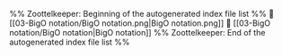 %% Zoottelkeeper: Beginning of the autogenerated index file list  %%
📄 [[03-BigO notation/BigO notation.png|BigO notation.png]]
📄 [[03-BigO notation/BigO notation|BigO notation]]
%% Zoottelkeeper: End of the autogenerated index file list  %%
